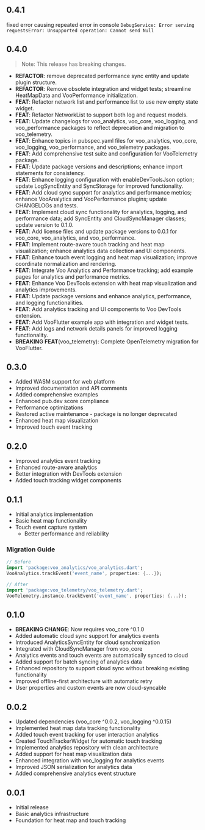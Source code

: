 ## 0.4.1

  fixed error causing repeated error in console ```DebugService: Error serving requestsError: Unsupported operation: Cannot send Null```

## 0.4.0

> Note: This release has breaking changes.

 - **REFACTOR**: remove deprecated performance sync entity and update plugin structure.
 - **REFACTOR**: Remove obsolete integration and widget tests; streamline HeatMapData and VooPerformance initialization.
 - **FEAT**: Refactor network list and performance list to use new empty state widget.
 - **FEAT**: Refactor NetworkList to support both log and request models.
 - **FEAT**: Update changelogs for voo_analytics, voo_core, voo_logging, and voo_performance packages to reflect deprecation and migration to voo_telemetry.
 - **FEAT**: Enhance topics in pubspec.yaml files for voo_analytics, voo_core, voo_logging, voo_performance, and voo_telemetry packages.
 - **FEAT**: Add comprehensive test suite and configuration for VooTelemetry package.
 - **FEAT**: Update package versions and descriptions; enhance import statements for consistency.
 - **FEAT**: Enhance logging configuration with enableDevToolsJson option; update LogSyncEntity and SyncStorage for improved functionality.
 - **FEAT**: Add cloud sync support for analytics and performance metrics; enhance VooAnalytics and VooPerformance plugins; update CHANGELOGs and tests.
 - **FEAT**: Implement cloud sync functionality for analytics, logging, and performance data; add SyncEntity and CloudSyncManager classes; update version to 0.1.0.
 - **FEAT**: Add license files and update package versions to 0.0.1 for voo_core, voo_analytics, and voo_performance.
 - **FEAT**: Implement route-aware touch tracking and heat map visualization; enhance analytics data collection and UI components.
 - **FEAT**: Enhance touch event logging and heat map visualization; improve coordinate normalization and rendering.
 - **FEAT**: Integrate Voo Analytics and Performance tracking; add example pages for analytics and performance metrics.
 - **FEAT**: Enhance Voo DevTools extension with heat map visualization and analytics improvements.
 - **FEAT**: Update package versions and enhance analytics, performance, and logging functionalities.
 - **FEAT**: Add analytics tracking and UI components to Voo DevTools extension.
 - **FEAT**: Add VooFlutter example app with integration and widget tests.
 - **FEAT**: Add logs and network details panels for improved logging functionality.
 - **BREAKING** **FEAT**(voo_telemetry): Complete OpenTelemetry migration for VooFlutter.

## 0.3.0

* Added WASM support for web platform
* Improved documentation and API comments
* Added comprehensive examples
* Enhanced pub.dev score compliance
* Performance optimizations
* Restored active maintenance - package is no longer deprecated
* Enhanced heat map visualization
* Improved touch event tracking

## 0.2.0

* Improved analytics event tracking
* Enhanced route-aware analytics
* Better integration with DevTools extension
* Added touch tracking widget components

## 0.1.1

* Initial analytics implementation
* Basic heat map functionality
* Touch event capture system
  - Better performance and reliability

### Migration Guide

```dart
// Before
import 'package:voo_analytics/voo_analytics.dart';
VooAnalytics.trackEvent('event_name', properties: {...});

// After
import 'package:voo_telemetry/voo_telemetry.dart';
VooTelemetry.instance.trackEvent('event_name', properties: {...});
```

## 0.1.0

* **BREAKING CHANGE**: Now requires voo_core ^0.1.0
* Added automatic cloud sync support for analytics events
* Introduced AnalyticsSyncEntity for cloud synchronization
* Integrated with CloudSyncManager from voo_core
* Analytics events and touch events are automatically synced to cloud
* Added support for batch syncing of analytics data
* Enhanced repository to support cloud sync without breaking existing functionality
* Improved offline-first architecture with automatic retry
* User properties and custom events are now cloud-syncable

## 0.0.2

* Updated dependencies (voo_core ^0.0.2, voo_logging ^0.0.15)
* Implemented heat map data tracking functionality
* Added touch event tracking for user interaction analytics
* Created TouchTrackerWidget for automatic touch tracking
* Implemented analytics repository with clean architecture
* Added support for heat map visualization data
* Enhanced integration with voo_logging for analytics events
* Improved JSON serialization for analytics data
* Added comprehensive analytics event structure

## 0.0.1

* Initial release
* Basic analytics infrastructure
* Foundation for heat map and touch tracking